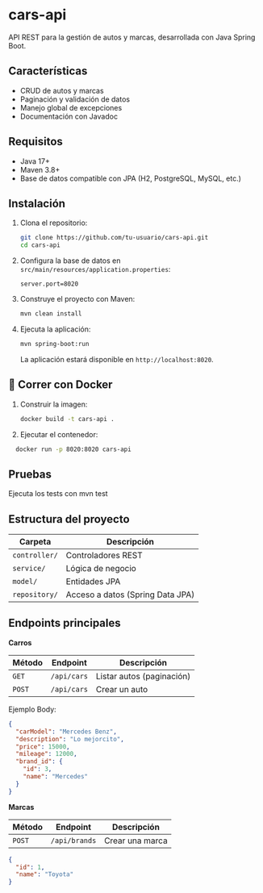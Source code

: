 # cars-api

API REST para la gestión de autos y marcas, desarrollada con Java Spring Boot.

## Características

- CRUD de autos y marcas
- Paginación y validación de datos
- Manejo global de excepciones
- Documentación con Javadoc

## Requisitos

- Java 17+
- Maven 3.8+
- Base de datos compatible con JPA (H2, PostgreSQL, MySQL, etc.)

## Instalación

1. Clona el repositorio:
   ```bash
   git clone https://github.com/tu-usuario/cars-api.git
   cd cars-api
   
2. Configura la base de datos en `src/main/resources/application.properties`:
   ```properties
   server.port=8020
   
3. Construye el proyecto con Maven:
   ```bash
   mvn clean install
4. Ejecuta la aplicación:
   ```bash
   mvn spring-boot:run
   ```
    La aplicación estará disponible en `http://localhost:8020`.
   
## 🐳 Correr con Docker

1. Construir la imagen:
   ```bash
   docker build -t cars-api .
2. Ejecutar el contenedor:
 ```bash  
   docker run -p 8020:8020 cars-api
 ```

## Pruebas
Ejecuta los tests con
mvn test

## Estructura del proyecto

| Carpeta       | Descripción                     |
|---------------|---------------------------------|
| `controller/` | Controladores REST              |
| `service/`    | Lógica de negocio               |
| `model/`      | Entidades JPA                   |
| `repository/` | Acceso a datos (Spring Data JPA)|



## Endpoints principales

**Carros**

| Método | Endpoint       | Descripción          |
|--------|---------------|----------------------|
| `GET`  | `/api/cars`   | Listar autos (paginación) |
| `POST` | `/api/cars`   | Crear un auto        |


Ejemplo Body:
```json
{
  "carModel": "Mercedes Benz",
  "description": "Lo mejorcito",
  "price": 15000,
  "mileage": 12000,
  "brand_id": {
    "id": 3,
    "name": "Mercedes"
  }
}
```

**Marcas**

| Método | Endpoint      | Descripción     |
| ------ | ------------- | --------------- |
| `POST` | `/api/brands` | Crear una marca |


```json
{
  "id": 1,
  "name": "Toyota"
}
```

